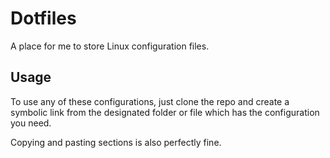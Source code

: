 # Dotfiles

A place for me to store Linux configuration files.

## Usage

To use any of these configurations, just clone the repo and create a symbolic link from the designated folder or file which has the configuration you need.

Copying and pasting sections is also perfectly fine.
